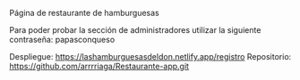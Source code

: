 Página de restaurante de hamburguesas

Para poder probar la sección de administradores utilizar la siguiente contraseña: papasconqueso

Despliegue: https://lashamburguesasdeldon.netlify.app/registro
Repositorio: https://github.com/arrrriaga/Restaurante-app.git
